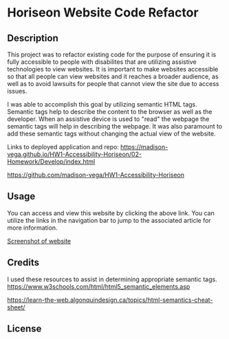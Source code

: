 # Horiseon Website Code Refactor 

## Description

This project was to refactor existing code for the purpose of ensuring it is fully accessible to people with disabilites that are utilizing assistive technologies to view websites.  It is important to make websites accessible so that all people can view websites and it reaches a broader audience, as well as to avoid lawsuits for people that cannot view the site due to access issues.

I was able to accomplish this goal by utilizing semantic HTML tags.  Semantic tags help to describe the content to the browser as well as the developer.  When an assistive device is used to "read" the webpage the semantic tags will help in describing the webpage.  It was also paramount to add these semantic tags without changing the actual view of the website.  

Links to deployed application and repo:
https://madison-vega.github.io/HW1-Accessibility-Horiseon/02-Homework/Develop/index.html

https://github.com/madison-vega/HW1-Accessibility-Horiseon

## Usage 

You can access and view this website by clicking the above link. You can utilize the links in the navigation bar to jump to the associated article for more information.


[Screenshot of website](images/SS2.png)



## Credits

I used these resources to assist in determining appropriate semantic tags.
https://www.w3schools.com/html/html5_semantic_elements.asp

https://learn-the-web.algonquindesign.ca/topics/html-semantics-cheat-sheet/

## License 
